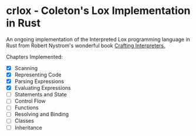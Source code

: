 # crlox - Coleton's Lox Implementation in Rust
An ongoing implementation of the Interpreted Lox programming language in Rust from Robert Nystrom's wonderful book [Crafting Interpreters.](https://craftinginterpreters.com/)

Chapters Implemented:
- [X] Scanning
- [X] Representing Code
- [X] Parsing Expressions
- [X] Evaluating Expressions
- [ ] Statements and State
- [ ] Control Flow
- [ ] Functions
- [ ] Resolving and Binding
- [ ] Classes
- [ ] Inheritance
